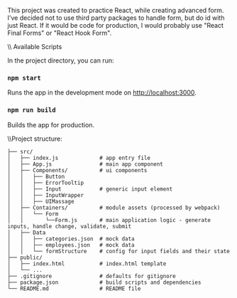 This project was created to practice React, while creating advanced form.
I've decided not to use third party packages to handle form, but do id with just React.
If it would be code for production, I would probably use "React Final Forms" or "React Hook Form".

\\\\ Available Scripts

In the project directory, you can run:

### `npm start`

Runs the app in the development mode on [http://localhost:3000](http://localhost:3000).

### `npm run build`

Builds the app for production.

\\\\Project structure:

    ├── src/
    │   ├── index.js             # app entry file
    │   ├── App.js               # main app component
    │   ├── Components/          # ui components
    │   │   ├── Button
    │   │   ├── ErrorTooltip
    │   │   ├── Input            # generic input element
    │   │   ├── InputWrapper
    │   │   ├── UIMassage
    │   ├── Containers/          # module assets (processed by webpack)
    │   │   └── Form
    │   │       └──Form.js       # main application logic - generate inputs, handle change, validate, submit
    │   ├── Data
    │   │   ├── categories.json  # mock data
    │   │   ├── employees.json   # mock data
    │   │   └── formStructure    # config for input fields and their state
    ├── public/
    │   ├── index.html           # index.html template
    │   └── ...
    ├── .gitignore               # defaults for gitignore
    ├── package.json             # build scripts and dependencies
    └── README.md                # README file
